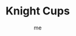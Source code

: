 ---
# basics
title     		 : "Knight Cups"
token					 : 'cups-12'
card_type			 : '' # major, minor, court
layout				 : "tarot-card"
author    		 : 'me'
one_liner 		 : ""
alt_names			 : ['Prince of Cups', 'Son of Horns']
images				 : ['/assets/images/tarot/rws/rw-cups-12.jpg']
keywords			 : ['fervor', 'zeal', 'moodiness', 'illumination']
url						 : 'tarot/cards/cups-12'
aliases				 : []

# password: 'foolish journey'
dropbox				 : 'https://www.dropbox.com/sh/i7y0ily5809ru8e/AADHuFFuBGPcO_0Cs1vc1h8ja?dl=0'

personality    : "The Knight of Cups can represent anyone who wants to lead the way (Knight) to stronger emotions and deeper spiritual understanding (Cups). The Knight may also represent the tendency to be more emotional than reasonable, or an urgent desire to experience spiritual or emotional extremes."

meaning_light  : "Being deeply committed to a cause. Giving in to strong emotions, from excitement to depression. Acting on intuition alone. Solving problems intuitively. Believing in and basing decisions on ideals instead of realities. Bringing intuition or passion to the table."

meaning_shadow : "Becoming a fanatic. Rejecting information that suggests your intuitions are misguided. Allowing your emotions to control you. Giving in to jealousy, confrontation, and peer pressure. Hiding or ignoring intuitive insights."

# more detail
correspondence_element 			: "Air"
correspondence_affirmation 	: "I translate my passions into actions."
correspondence_story 				: "Prompted by strong emotion, the main character launches into action."

advice_relationships 	 : "A desire for a Hollywood-style romance may blunt your ability to appreciate the value of everyday, garden-variety love. There’s a fine line between passion and obsession; if your relationship leaves you upset and exhausted, consider other options."

advice_work 					 : "Beware initiatives designed to do little more than stir everyone’s emotions. Keep your own feelings in check, and don’t hesitate to ask for details. Decisions may require more than the facts. What do your wisest advisors feel about your options?"

advice_spirituality 	 : "Spirituality may incorporate extremes (speaking in tongues, intense rituals), but more modest spiritual experiences are also valid. Strive to find Spirit in everyday actions. When you do, the smallest gestures take on the aura of ministry."

advice_personal_growth : "Temper your inclination to be driven to extremes. Love can be passionate without overwhelming you. Spirituality can be deep without becoming bizarre. In all things, seek the balance of the middle ground."

advice_fortune_telling : "This card represents a man with an emotional, sensitive personality, likely born between October 13th and November 11th, who wants you to rally around his latest passionate cause."

questions	: ["How prone to emotional extremes are you?", "What’s the difference in driving passion and blind zeal?", "How can you inspire others without inciting a riot?"]

# referenced in the symbols.toml data file
symbols	  : ['cups', 'knight', 'cup-held-aloft', 'contemplative-horse']

# metadata
suppress_topnav : true
related_cards 	: []

---